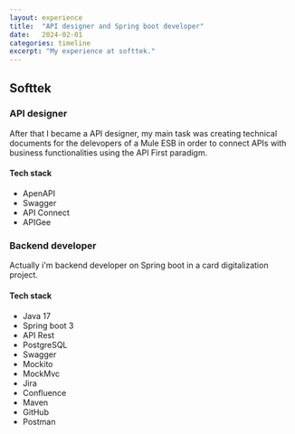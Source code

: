 ```yaml
---
layout: experience
title:  "API designer and Spring boot developer"
date:   2024-02-01
categories: timeline
excerpt: "My experience at softtek."
---
```


## Softtek

### API designer

After that I became a API designer, my main task was creating technical documents for the delevopers of a Mule ESB in order to connect APIs with business functionalities using the API First paradigm.

#### Tech stack
- ApenAPI
- Swagger
- API Connect
- APIGee

### Backend developer

Actually i'm backend developer on Spring boot in a card digitalization project.

#### Tech stack
- Java 17
- Spring boot 3
- API Rest
- PostgreSQL
- Swagger
- Mockito
- MockMvc
- Jira
- Confluence
- Maven
- GitHub
- Postman
